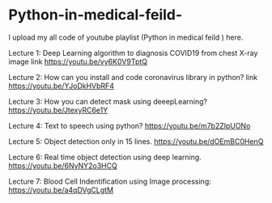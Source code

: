 # Python-in-medical-feild-
I upload my all code of youtube playlist (Python in medical feild ) here.

Lecture 1: Deep Learning algorithm to diagnosis COVID19 from chest X-ray image link https://youtu.be/vy6K0V9TptQ

Lecture 2: How can you install and code coronavirus library in python? link https://youtu.be/YJoDkHVbRF4

Lecture 3: How you can detect mask using deeepLearning? https://youtu.be/JtexyRC6e1Y

Lecture 4: Text to speech using python? https://youtu.be/m7b2ZlpUONo

Lecture 5: Object detection only in 15 lines. https://youtu.be/dOEmBC0HenQ

Lecture 6: Real time object detection using deep learning. https://youtu.be/6NyNY2o3HCQ

Lecture 7: Blood Cell Indentification using Image processing: https://youtu.be/a4qDVgCLgtM
